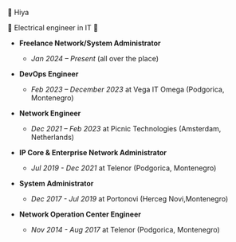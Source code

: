👋 Hiya

👀 Electrical engineer in IT 🌱

- **Freelance Network/System Administrator**
  - *Jan 2024 – Present* (all over the place)

- **DevOps Engineer**
  - *Feb 2023 – December 2023* at Vega IT Omega (Podgorica, Montenegro)

- **Network Engineer**
  - *Dec 2021 – Feb 2023* at Picnic Technologies (Amsterdam, Netherlands)

- **IP Core & Enterprise Network Administrator**
  - *Jul 2019 - Dec 2021* at Telenor (Podgorica, Montenegro)

- **System Administrator**
  - *Dec 2017 - Jul 2019* at Portonovi (Herceg Novi,Montenegro)

- **Network Operation Center Engineer**
  - *Nov 2014 - Aug 2017* at Telenor (Podgorica, Montenegro)
